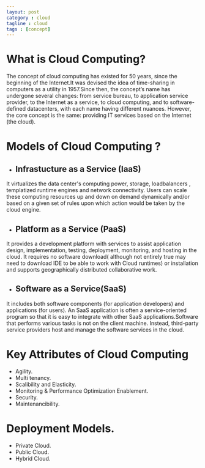 ```yaml
---
layout: post
category : cloud
tagline : cloud 
tags : [concept]
---
```


# What is Cloud Computing?
The concept of cloud computing has existed for 50 years, since the beginning of the Internet.It was devised the idea of time-sharing in computers as a utility in 1957.Since then, the concept’s name has undergone several changes: from service bureau, to application service provider, to the Internet as a service, to cloud computing, and to software-defined datacenters, with each name having different nuances. However, the core concept is the same: providing IT services based on the Internet (the cloud).

# Models of Cloud Computing ?

+ ## Infrastucture as a Service (IaaS)
It virtualizes the data center's computing power, storage, loadbalancers , templatized runtime engines and network connectivity. Users can scale these computing resources up and down on demand dynamically and/or based on a given set of rules upon which action would be taken by the cloud engine.

+ ## Platform as a Service (PaaS) 
It provides a development platform with services to assist application design, implementation, testing, deploy­ment, monitoring, and hosting in the cloud. It requires no software download( although not entirely true may need to download IDE to be able to work with Cloud runtimes) or installation and supports geographi­cally distributed collaborative work.

+ ## Software as a Service(SaaS) 
It includes both software components (for application developers) and applications (for users). An SaaS application is often a service-oriented program so that it is easy to integrate with other SaaS applications.Software that performs various tasks is not on the client machine. Instead, third-party service providers host and manage the software services in the cloud.

# Key Attributes of Cloud Computing
+ Agility.
+ Multi tenancy.
+ Scalibility and Elasticity.
+ Monitoring & Performance Optimization Enablement.
+ Security.
+ Maintenancibility.

# Deployment Models.
+ Private Cloud.
+ Public Cloud.
+ Hybrid Cloud.


